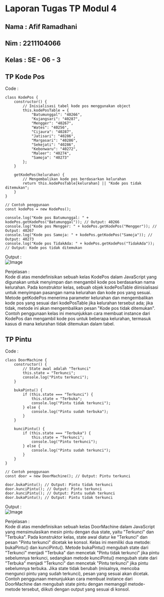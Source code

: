 # Laporan Tugas TP Modul 4

<h2> Nama  : Afif Ramadhani</h2>
<h2> Nim   : 2211104066</h2>
<h2> Kelas : SE - 06 - 3</h2>

## TP Kode Pos
Code :
```
class KodePos {
    constructor() {
        // Inisialisasi tabel kode pos menggunakan object
        this.kodePosTable = {
            "Batumunggal": "40266",
            "Kujangsari": "40287",
            "Mengger": "40267",
            "Wates": "40256",
            "Cijaura": "40287",
            "Jatisari": "40286",
            "Margasari": "40286",
            "Sekejati": "40286",
            "Kebonwaru": "40272",
            "Maleer": "40274",
            "Samoja": "40273"
        };
    }

    getKodePos(kelurahan) {
        // Mengembalikan kode pos berdasarkan kelurahan
        return this.kodePosTable[kelurahan] || "Kode pos tidak ditemukan";
    }
}

// Contoh penggunaan
const kodePos = new KodePos();

console.log("Kode pos Batumunggal: " + kodePos.getKodePos("Batumunggal")); // Output: 40266
console.log("Kode pos Mengger: " + kodePos.getKodePos("Mengger")); // Output: 40267
console.log("Kode pos Samoja: " + kodePos.getKodePos("Samoja")); // Output: 40273
console.log("Kode pos TidakAda: " + kodePos.getKodePos("TidakAda")); // Output: Kode pos tidak ditemukan
```
Output : <br>
![Image](https://github.com/user-attachments/assets/cde603d4-fff7-4890-8a16-2599981253d5)

Penjelasan : <br>
Kode di atas mendefinisikan sebuah kelas KodePos dalam JavaScript yang digunakan untuk menyimpan dan mengambil kode pos berdasarkan nama kelurahan. 
Pada konstruktor kelas, sebuah objek kodePosTable diinisialisasi untuk menyimpan pasangan nama kelurahan dan kode pos yang sesuai. 
Metode getKodePos menerima parameter kelurahan dan mengembalikan kode pos yang sesuai dari kodePosTable jika kelurahan tersebut ada; jika tidak, 
metode ini akan mengembalikan pesan "Kode pos tidak ditemukan". Contoh penggunaan kelas ini menunjukkan cara membuat instance dari KodePos dan mengambil kode pos untuk beberapa kelurahan, 
termasuk kasus di mana kelurahan tidak ditemukan dalam tabel.

## TP Pintu
Code :
```
class DoorMachine {
    constructor() {
        // State awal adalah "Terkunci"
        this.state = "Terkunci";
        console.log("Pintu terkunci");
    }

    bukaPintu() {
        if (this.state === "Terkunci") {
            this.state = "Terbuka";
            console.log("Pintu tidak terkunci");
        } else {
            console.log("Pintu sudah terbuka");
        }
    }

    kunciPintu() {
        if (this.state === "Terbuka") {
            this.state = "Terkunci";
            console.log("Pintu terkunci");
        } else {
            console.log("Pintu sudah terkunci");
        }
    }
}

// Contoh penggunaan
const door = new DoorMachine(); // Output: Pintu terkunci

door.bukaPintu(); // Output: Pintu tidak terkunci
door.kunciPintu(); // Output: Pintu terkunci
door.kunciPintu(); // Output: Pintu sudah terkunci
door.bukaPintu(); // Output: Pintu tidak terkunci
```

Output : <br>
![Image](https://github.com/user-attachments/assets/0046d1d4-6940-4308-8b7d-d8a8b5f2a8a8)

Penjelasan : <br>
Kode di atas mendefinisikan sebuah kelas DoorMachine dalam JavaScript yang mensimulasikan mesin pintu dengan dua state, 
yaitu "Terkunci" dan "Terbuka". Pada konstruktor kelas, state awal diatur ke "Terkunci" dan pesan "Pintu terkunci" dicetak ke konsol. 
Kelas ini memiliki dua metode: bukaPintu() dan kunciPintu(). Metode bukaPintu() mengubah state dari "Terkunci" menjadi 
"Terbuka" dan mencetak "Pintu tidak terkunci" jika pintu sebelumnya terkunci, sedangkan metode kunciPintu() mengubah state dari "Terbuka" menjadi "Terkunci" 
dan mencetak "Pintu terkunci" jika pintu sebelumnya terbuka. Jika state tidak berubah (misalnya, mencoba mengunci pintu yang sudah terkunci), pesan yang sesuai akan dicetak. 
Contoh penggunaan menunjukkan cara membuat instance dari DoorMachine dan mengubah state pintu dengan memanggil metode-metode tersebut, diikuti dengan output yang sesuai di konsol.
